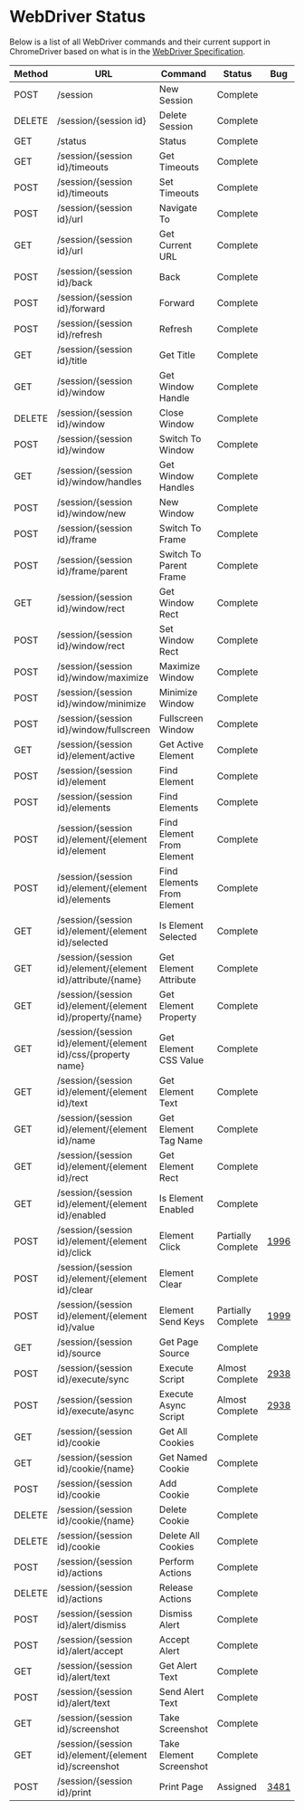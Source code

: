# WebDriver Status

Below is a list of all WebDriver commands and their current support in ChromeDriver based on what is in the [WebDriver Specification](https://w3c.github.io/webdriver/webdriver-spec.html).

| Method | URL | Command | Status | Bug
| --- | --- | --- | --- | --- |
| POST   | /session                                                       | New Session                | Complete           |
| DELETE | /session/{session id}                                          | Delete Session             | Complete           |
| GET    | /status                                                        | Status                     | Complete           |
| GET    | /session/{session id}/timeouts                                 | Get Timeouts               | Complete           |
| POST   | /session/{session id}/timeouts                                 | Set Timeouts               | Complete           |
| POST   | /session/{session id}/url                                      | Navigate To                | Complete           |
| GET    | /session/{session id}/url                                      | Get Current URL            | Complete           |
| POST   | /session/{session id}/back                                     | Back                       | Complete           |
| POST   | /session/{session id}/forward                                  | Forward                    | Complete           |
| POST   | /session/{session id}/refresh                                  | Refresh                    | Complete           |
| GET    | /session/{session id}/title                                    | Get Title                  | Complete           |
| GET    | /session/{session id}/window                                   | Get Window Handle          | Complete           |
| DELETE | /session/{session id}/window                                   | Close Window               | Complete           |
| POST   | /session/{session id}/window                                   | Switch To Window           | Complete           |
| GET    | /session/{session id}/window/handles                           | Get Window Handles         | Complete           |
| POST   | /session/{session id}/window/new                               | New Window                 | Complete           |
| POST   | /session/{session id}/frame                                    | Switch To Frame            | Complete           |
| POST   | /session/{session id}/frame/parent                             | Switch To Parent Frame     | Complete           |
| GET    | /session/{session id}/window/rect                              | Get Window Rect            | Complete           |
| POST   | /session/{session id}/window/rect                              | Set Window Rect            | Complete           |
| POST   | /session/{session id}/window/maximize                          | Maximize Window            | Complete           |
| POST   | /session/{session id}/window/minimize                          | Minimize Window            | Complete           |
| POST   | /session/{session id}/window/fullscreen                        | Fullscreen Window          | Complete           |
| GET    | /session/{session id}/element/active                           | Get Active Element         | Complete           |
| POST   | /session/{session id}/element                                  | Find Element               | Complete           |
| POST   | /session/{session id}/elements                                 | Find Elements              | Complete           |
| POST   | /session/{session id}/element/{element id}/element             | Find Element From Element  | Complete           |
| POST   | /session/{session id}/element/{element id}/elements            | Find Elements From Element | Complete           |
| GET    | /session/{session id}/element/{element id}/selected            | Is Element Selected        | Complete           |
| GET    | /session/{session id}/element/{element id}/attribute/{name}    | Get Element Attribute      | Complete           |
| GET    | /session/{session id}/element/{element id}/property/{name}     | Get Element Property       | Complete           |
| GET    | /session/{session id}/element/{element id}/css/{property name} | Get Element CSS Value      | Complete           |
| GET    | /session/{session id}/element/{element id}/text                | Get Element Text           | Complete           |
| GET    | /session/{session id}/element/{element id}/name                | Get Element Tag Name       | Complete           |
| GET    | /session/{session id}/element/{element id}/rect                | Get Element Rect           | Complete           |
| GET    | /session/{session id}/element/{element id}/enabled             | Is Element Enabled         | Complete           |
| POST   | /session/{session id}/element/{element id}/click               | Element Click              | Partially Complete | [1996](https://bugs.chromium.org/p/chromedriver/issues/detail?id=1996)
| POST   | /session/{session id}/element/{element id}/clear               | Element Clear              | Complete           |
| POST   | /session/{session id}/element/{element id}/value               | Element Send Keys          | Partially Complete | [1999](https://bugs.chromium.org/p/chromedriver/issues/detail?id=1999)
| GET    | /session/{session id}/source                                   | Get Page Source            | Complete           |
| POST   | /session/{session id}/execute/sync                             | Execute Script             | Almost Complete    | [2938](https://bugs.chromium.org/p/chromedriver/issues/detail?id=2938)
| POST   | /session/{session id}/execute/async                            | Execute Async Script       | Almost Complete    | [2938](https://bugs.chromium.org/p/chromedriver/issues/detail?id=2938)
| GET    | /session/{session id}/cookie                                   | Get All Cookies            | Complete           |
| GET    | /session/{session id}/cookie/{name}                            | Get Named Cookie           | Complete           |
| POST   | /session/{session id}/cookie                                   | Add Cookie                 | Complete           |
| DELETE | /session/{session id}/cookie/{name}                            | Delete Cookie              | Complete           |
| DELETE | /session/{session id)/cookie                                   | Delete All Cookies         | Complete           |
| POST   | /session/{session id}/actions                                  | Perform Actions            | Complete           |
| DELETE | /session/{session id}/actions                                  | Release Actions            | Complete           |
| POST   | /session/{session id}/alert/dismiss                            | Dismiss Alert              | Complete           |
| POST   | /session/{session id}/alert/accept                             | Accept Alert               | Complete           |
| GET    | /session/{session id}/alert/text                               | Get Alert Text             | Complete           |
| POST   | /session/{session id}/alert/text                               | Send Alert Text            | Complete           |
| GET    | /session/{session id}/screenshot                               | Take Screenshot            | Complete           |
| GET    | /session/{session id}/element/{element id}/screenshot          | Take Element Screenshot    | Complete           |
| POST   | /session/{session id}/print                                    | Print Page                 | Assigned           | [3481](https://bugs.chromium.org/p/chromedriver/issues/detail?id=3481)
